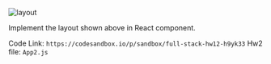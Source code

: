 ![layout](https://tutorial.techaltum.com/images/css-layout.jpg)

Implement the layout shown above in React component.

Code Link: `https://codesandbox.io/p/sandbox/full-stack-hw12-h9yk33`
Hw2 file: `App2.js`